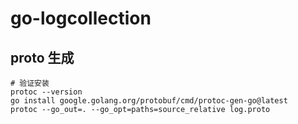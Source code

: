 # go-logcollection

## proto 生成

```shell
# 验证安装
protoc --version
go install google.golang.org/protobuf/cmd/protoc-gen-go@latest
protoc --go_out=. --go_opt=paths=source_relative log.proto
```